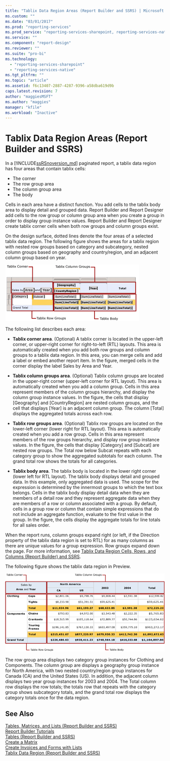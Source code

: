 ```yaml
---
title: "Tablix Data Region Areas (Report Builder and SSRS) | Microsoft Docs"
ms.custom: ""
ms.date: "03/01/2017"
ms.prod: "reporting-services"
ms.prod_service: "reporting-services-sharepoint, reporting-services-native"
ms.service: ""
ms.component: "report-design"
ms.reviewer: ""
ms.suite: "pro-bi"
ms.technology: 
  - "reporting-services-sharepoint"
  - "reporting-services-native"
ms.tgt_pltfrm: ""
ms.topic: "article"
ms.assetid: f6c13407-2887-4287-9396-a58dba619d9b
caps.latest.revision: 7
author: "maggiesMSFT"
ms.author: "maggies"
manager: "kfile"
ms.workload: "Inactive"
---
```

# Tablix Data Region Areas (Report Builder and SSRS)
 In a [!INCLUDE[ssRSnoversion_md](../../includes/ssrsnoversion-md.md)] paginated report, a tablix data region has four areas that contain tablix cells:   
* The corner  
* The row group area  
* The column group area  
* The body   
  
Cells in each area have a distinct function. You add cells to the tablix body area to display detail and grouped data. Report Builder and Report Designer add cells to the row group or column group area when you create a group in order to display group instance values. Report Builder and Report Designer create tablix corner cells when both row groups and column groups exist.  
  
On the design surface, dotted lines denote the four areas of a selected tablix data region. The following figure shows the areas for a tablix region with nested row groups based on category and subcategory, nested column groups based on geography and country/region, and an adjacent column group based on year.  
  
 ![Tablix data region areas](../../reporting-services/report-design/media/rs-tablixareas.gif "Tablix data region areas")  
  
 The following list describes each area:  
  
-   **Tablix corner area**. (Optional) A tablix corner is located in the upper-left corner, or upper-right corner for right-to-left (RTL) layouts. This area is automatically created when you add both row groups and column groups to a tablix data region. In this area, you can merge cells and add a label or embed another report item. In the figure, merged cells in the corner display the label Sales by Area and Year.  
  
-   **Tablix column groups area**. (Optional) Tablix column groups are located in the upper-right corner (upper-left corner for RTL layout). This area is automatically created when you add a column group. Cells in this area represent members of the column groups hierarchy, and display the column group instance values. In the figure, the cells that display [Geography] and [CountryRegion] are nested column groups, and the cell that displays [Year] is an adjacent column group. The column [Total] displays the aggregated totals across each row.  
  
-   **Tablix row groups area**. (Optional) Tablix row groups are located on the lower-left corner (lower right for RTL layout). This area is automatically created when you add a row group. Cells in this area represent members of the row groups hierarchy, and display row group instance values. In the figure, the cells that display [Category] and [Subcat] are nested row groups. The Total row below Subcat repeats with each category group to show the aggregated subtotals for each column. The grand total row shows the totals for all categories.  
  
-   **Tablix body area**. The tablix body is located in the lower right corner (lower left for RTL layout). The tablix body displays detail and grouped data. In this example, only aggregated data is used. The scope for the expression is determined by the innermost groups to which the text box belongs. Cells in the tablix body display detail data when they are members of a detail row and they represent aggregate data when they are members of a row or column associated with a group. By default, cells in a group row or column that contain simple expressions that do not include an aggregate function, evaluate to the first value in the group. In the figure, the cells display the aggregate totals for line totals for all sales order.  
  
 When the report runs, column groups expand right (or left, if the Direction property of the tablix data region is set to RTL) for as many columns as there are unique values for a group expression. Row groups expand down the page. For more information, see [Tablix Data Region Cells, Rows, and Columns &#40;Report Builder&#41; and SSRS](../../reporting-services/report-design/tablix-data-region-cells-rows-and-columns-report-builder-and-ssrs.md).  
  
 The following figure shows the tablix data region in Preview.  
  
 ![Preview, Tablix corner, row & column groups, body](../../reporting-services/report-design/media/rs-tablixareaspreview.gif "Preview, Tablix corner, row & column groups, body")  
  
 The row group area displays two category group instances for Clothing and Components. The column group are displays a geography group instance for North America, with two nested country/region group instances for Canada (CA) and the United States (US). In addition, the adjacent column displays two year group instances for 2003 and 2004. The Total column row displays the row totals; the totals row that repeats with the category group shows subcategory totals, and the grand total row displays the category totals once for the data region.  
  
## See Also  
 [Tables, Matrices, and Lists &#40;Report Builder and SSRS&#41;](../../reporting-services/report-design/tables-matrices-and-lists-report-builder-and-ssrs.md)   
 [Report Builder Tutorials](../../reporting-services/report-builder-tutorials.md)   
 [Tables &#40;Report Builder  and SSRS&#41;](../../reporting-services/report-design/tables-report-builder-and-ssrs.md)   
 [Create a Matrix](../../reporting-services/report-design/create-a-matrix-report-builder-and-ssrs.md)   
 [Create Invoices and Forms with Lists](../../reporting-services/report-design/create-invoices-and-forms-with-lists-report-builder-and-ssrs.md)   
 [Tablix Data Region &#40;Report Builder and SSRS&#41;](../../reporting-services/report-design/tablix-data-region-report-builder-and-ssrs.md)  
  
  
